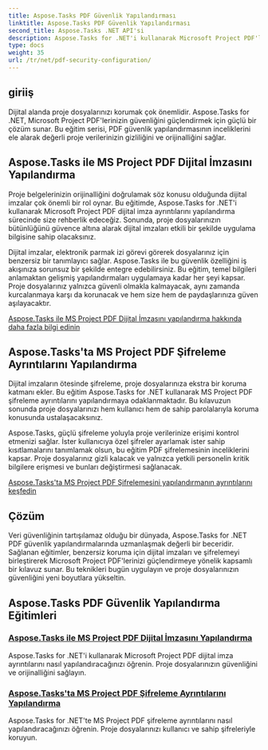 ```yaml
---
title: Aspose.Tasks PDF Güvenlik Yapılandırması
linktitle: Aspose.Tasks PDF Güvenlik Yapılandırması
second_title: Aspose.Tasks .NET API'si
description: Aspose.Tasks for .NET'i kullanarak Microsoft Project PDF'lerinizin güvenliğini nasıl artıracağınızı keşfedin. Dijital imza ve şifreleme tekniklerini öğrenin.
type: docs
weight: 35
url: /tr/net/pdf-security-configuration/
---
```

## giriiş

Dijital alanda proje dosyalarınızı korumak çok önemlidir. Aspose.Tasks for .NET, Microsoft Project PDF'lerinizin güvenliğini güçlendirmek için güçlü bir çözüm sunar. Bu eğitim serisi, PDF güvenlik yapılandırmasının inceliklerini ele alarak değerli proje verilerinizin gizliliğini ve orijinalliğini sağlar.

## Aspose.Tasks ile MS Project PDF Dijital İmzasını Yapılandırma

Proje belgelerinizin orijinalliğini doğrulamak söz konusu olduğunda dijital imzalar çok önemli bir rol oynar. Bu eğitimde, Aspose.Tasks for .NET'i kullanarak Microsoft Project PDF dijital imza ayrıntılarını yapılandırma sürecinde size rehberlik edeceğiz. Sonunda, proje dosyalarınızın bütünlüğünü güvence altına alarak dijital imzaları etkili bir şekilde uygulama bilgisine sahip olacaksınız.

Dijital imzalar, elektronik parmak izi görevi görerek dosyalarınız için benzersiz bir tanımlayıcı sağlar. Aspose.Tasks ile bu güvenlik özelliğini iş akışınıza sorunsuz bir şekilde entegre edebilirsiniz. Bu eğitim, temel bilgileri anlamaktan gelişmiş yapılandırmaları uygulamaya kadar her şeyi kapsar. Proje dosyalarınız yalnızca güvenli olmakla kalmayacak, aynı zamanda kurcalanmaya karşı da korunacak ve hem size hem de paydaşlarınıza güven aşılayacaktır.

[Aspose.Tasks ile MS Project PDF Dijital İmzasını yapılandırma hakkında daha fazla bilgi edinin](./pdf-digital-signature-details/)

## Aspose.Tasks'ta MS Project PDF Şifreleme Ayrıntılarını Yapılandırma

Dijital imzaların ötesinde şifreleme, proje dosyalarınıza ekstra bir koruma katmanı ekler. Bu eğitim Aspose.Tasks for .NET kullanarak MS Project PDF şifreleme ayrıntılarını yapılandırmaya odaklanmaktadır. Bu kılavuzun sonunda proje dosyalarınızı hem kullanıcı hem de sahip parolalarıyla koruma konusunda ustalaşacaksınız.

Aspose.Tasks, güçlü şifreleme yoluyla proje verilerinize erişimi kontrol etmenizi sağlar. İster kullanıcıya özel şifreler ayarlamak ister sahip kısıtlamalarını tanımlamak olsun, bu eğitim PDF şifrelemesinin inceliklerini kapsar. Proje dosyalarınız gizli kalacak ve yalnızca yetkili personelin kritik bilgilere erişmesi ve bunları değiştirmesi sağlanacak.

[Aspose.Tasks'ta MS Project PDF Şifrelemesini yapılandırmanın ayrıntılarını keşfedin](./pdf-encryption-details/)

## Çözüm

Veri güvenliğinin tartışılamaz olduğu bir dünyada, Aspose.Tasks for .NET PDF güvenlik yapılandırmalarında uzmanlaşmak değerli bir beceridir. Sağlanan eğitimler, benzersiz koruma için dijital imzaları ve şifrelemeyi birleştirerek Microsoft Project PDF'lerinizi güçlendirmeye yönelik kapsamlı bir kılavuz sunar. Bu teknikleri bugün uygulayın ve proje dosyalarınızın güvenliğini yeni boyutlara yükseltin.

## Aspose.Tasks PDF Güvenlik Yapılandırma Eğitimleri
### [Aspose.Tasks ile MS Project PDF Dijital İmzasını Yapılandırma](./pdf-digital-signature-details/)
Aspose.Tasks for .NET'i kullanarak Microsoft Project PDF dijital imza ayrıntılarını nasıl yapılandıracağınızı öğrenin. Proje dosyalarınızın güvenliğini ve orijinalliğini sağlayın.
### [Aspose.Tasks'ta MS Project PDF Şifreleme Ayrıntılarını Yapılandırma](./pdf-encryption-details/)
Aspose.Tasks for .NET'te MS Project PDF şifreleme ayrıntılarını nasıl yapılandıracağınızı öğrenin. Proje dosyalarınızı kullanıcı ve sahip şifreleriyle koruyun.